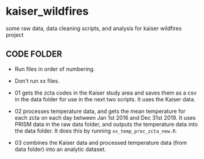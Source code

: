 # kaiser_wildfires
 some raw data, data cleaning scripts, and analysis for kaiser wildfires project

## CODE FOLDER

- Run files in order of numbering. 
- Don't run xx files.

- 01 gets the zcta codes in the Kaiser study area and saves them as a csv in the data folder for use in the next two scripts. It uses the Kaiser data. 
- 02 processes temperature data, and gets the mean temperature for each zcta on each day between Jan 1st 2016 and Dec 31st 2019. It uses PRISM data in the raw data folder, and outputs the temperature data into the data folder. It does this by running `xx_temp_proc_zcta_new.R`.
- 03 combines the Kaiser data and processed temperature data (from data folder) into an analytic dataset. 


